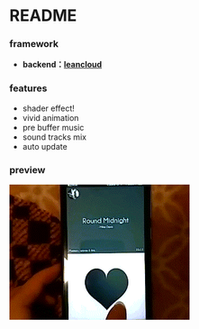 # README

### framework
- **backend：[leancloud](https://leancloud.cn)**

### features
- shader effect!
- vivid animation
- pre buffer music
- sound tracks mix
- auto update

### preview
![preview](image/preview.gif)